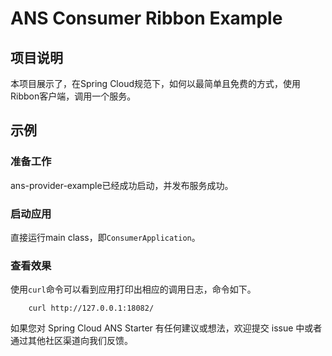 # ANS Consumer Ribbon Example

## 项目说明

本项目展示了，在Spring Cloud规范下，如何以最简单且免费的方式，使用Ribbon客户端，调用一个服务。

## 示例

### 准备工作

ans-provider-example已经成功启动，并发布服务成功。

### 启动应用

直接运行main class，即`ConsumerApplication`。

### 查看效果

使用`curl`命令可以看到应用打印出相应的调用日志，命令如下。

        curl http://127.0.0.1:18082/


如果您对 Spring Cloud ANS Starter 有任何建议或想法，欢迎提交 issue 中或者通过其他社区渠道向我们反馈。


